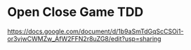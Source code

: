 # Open Close Game TDD

https://docs.google.com/document/d/1b9aSmTdGqScCSOi1-or3vjwCWMZw_AfW2FFN2r8uZG8/edit?usp=sharing